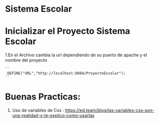 # Sistema Escolar

# Inicializar el Proyecto Sistema Escolar

 1.En el Archivo cambia la url dependiendo de su puerto de apache y el nombre del proyecto

	``
	 DEFINE("URL","http://localhost:8084/ProyectoEscolar");
	``


# Buenas Practicas:

1. Uso de variables de Css : https://ed.team/blog/las-variables-css-son-una-realidad-y-te-explico-como-usarlas

